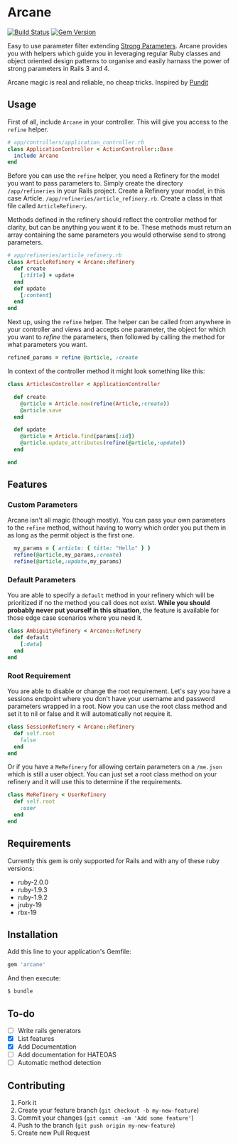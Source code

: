 # Arcane

[![Build Status](https://travis-ci.org/cloudsdaleapp/arcane.png?branch=master)](https://travis-ci.org/cloudsdaleapp/arcane)
[![Gem Version](https://badge.fury.io/rb/arcane.png)](http://badge.fury.io/rb/arcane)

Easy to use parameter filter extending [Strong Parameters](https://github.com/rails/strong_parameters).
Arcane provides you with helpers which guide you in leveraging regular Ruby classes and object oriented
design patterns to organise and easily harnass the power of strong parameters in Rails 3 and 4.

Arcane magic is real and reliable, no cheap tricks.
Inspired by [Pundit](https://github.com/elabs/pundit)

## Usage

First of all, include `Arcane` in your controller. This will give you access to the `refine` helper.

```ruby
# app/controllers/application_controller.rb
class ApplicationController < ActionController::Base
  include Arcane
end
```

Before you can use the `refine` helper, you need a Refinery for the model you want to pass parameters to.
Simply create the directory `/app/refineries` in your Rails project. Create a Refinery your model, in this
case Article. `/app/refineries/article_refinery.rb`. Create a class in that file called `ArticleRefinery`.

Methods defined in the refinery should reflect the controller method for clarity, but can be anything you
want it to be. These methods must return an array containing the same parameters you would otherwise send
to strong parameters.

```ruby
# app/refineries/article_refinery.rb
class ArticleRefinery < Arcane::Refinery
  def create
    [:title] + update
  end
  def update
    [:content]
  end
end
```

Next up, using the `refine` helper. The helper can be called from anywhere in your controller and views
and accepts one parameter, the object for which you want to *refine* the parameters, then followed by
calling the method for what parameters you want.

```ruby
refined_params = refine @article, :create
```

In context of the controller method it might look something like this:

```ruby
class ArticlesController < ApplicationController

  def create
    @article = Article.new(refine(Article,:create))
    @article.save
  end

  def update
    @article = Article.find(params[:id])
    @article.update_attributes(refine(@article,:update))
  end

end

```

## Features

### Custom Parameters
Arcane isn't all magic (though mostly). You can pass your own parameters to the `refine` method, without
having to worry which order you put them in as long as the permit object is the first one.

```ruby
  my_params = { article: { title: "Hello" } }
  refine(@article,my_params,:create)
  refine(@article,:update,my_params)
```

### Default Parameters
You are able to specify a `default` method in your refinery which will be prioritized if no the method
you call does not exist. **While you should probably never put yourself in this situation**, the feature
is available for those edge case scenarios where you need it.

```ruby
class AmbiguityRefinery < Arcane::Refinery
  def default
    [:data]
  end
end
```

### Root Requirement
You are able to disable or change the root requirement. Let's say you have a sessions endpoint where
you don't have your username and password parameters wrapped in a root. Now you can use the root class
method and set it to nil or false and it will automatically not require it.

```ruby
class SessionRefinery < Arcane::Refinery
  def self.root
    false
  end
end
```

Or if you have a `MeRefinery` for allowing certain parameters on a `/me.json` which is still a user
object. You can just set a root class method on your refinery and it will use this to determine if
the requirements.

```ruby
class MeRefinery < UserRefinery
  def self.root
    :user
  end
end
```

## Requirements

Currently this gem is only supported for Rails and with any of these ruby versions:

* ruby-2.0.0
* ruby-1.9.3
* ruby-1.9.2
* jruby-19
* rbx-19

## Installation

Add this line to your application's Gemfile:

```ruby
gem 'arcane'
```

And then execute:

```bash
$ bundle
```

## To-do

- [ ] Write rails generators
- [x] List features
- [x] Add Documentation
- [ ] Add documentation for HATEOAS
- [ ] Automatic method detection

## Contributing

1. Fork it
2. Create your feature branch (`git checkout -b my-new-feature`)
3. Commit your changes (`git commit -am 'Add some feature'`)
4. Push to the branch (`git push origin my-new-feature`)
5. Create new Pull Request
